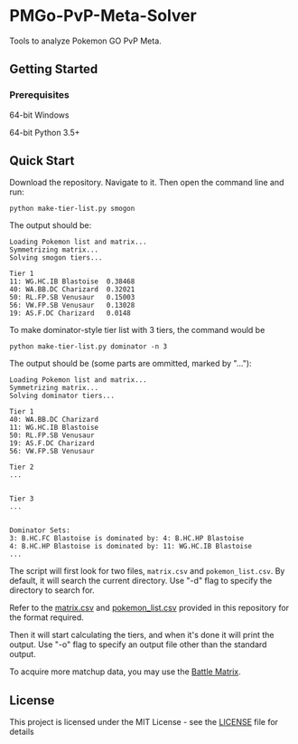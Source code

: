 # PMGo-PvP-Meta-Solver

Tools to analyze Pokemon GO PvP Meta.

## Getting Started

### Prerequisites

64-bit Windows

64-bit Python 3.5+

## Quick Start

Download the repository. Navigate to it. Then open the command line and run:

```
python make-tier-list.py smogon
```

The output should be:

```
Loading Pokemon list and matrix...
Symmetrizing matrix...
Solving smogon tiers...

Tier 1
11: WG.HC.IB Blastoise  0.38468
40: WA.BB.DC Charizard  0.32021
50: RL.FP.SB Venusaur   0.15003
56: VW.FP.SB Venusaur   0.13028
19: AS.F.DC Charizard   0.0148

```

To make dominator-style tier list with 3 tiers, the command would be

```
python make-tier-list.py dominator -n 3
```

The output should be (some parts are ommitted, marked by "..."):

```
Loading Pokemon list and matrix...
Symmetrizing matrix...
Solving dominator tiers...

Tier 1
40: WA.BB.DC Charizard
11: WG.HC.IB Blastoise
50: RL.FP.SB Venusaur
19: AS.F.DC Charizard
56: VW.FP.SB Venusaur

Tier 2
...


Tier 3
...


Dominator Sets:
3: B.HC.FC Blastoise is dominated by: 4: B.HC.HP Blastoise
4: B.HC.HP Blastoise is dominated by: 11: WG.HC.IB Blastoise
...

```

The script will first look for two files, `matrix.csv` and `pokemon_list.csv`. By default, it will search the current directory.
Use "-d" flag to specify the directory to search for.

Refer to the [matrix.csv](./matrix.csv) and [pokemon_list.csv](./pokemon_list.csv) provided in this repository for the format required.

Then it will start calculating the tiers, and when it's done it will print the output. Use "-o" flag to specify an output file other than the standard output.

To acquire more matchup data, you may use the [Battle Matrix](https://pokemongo.gamepress.gg/pvp-battle-matrix).

## License

This project is licensed under the MIT License - see the [LICENSE](LICENSE) file for details

